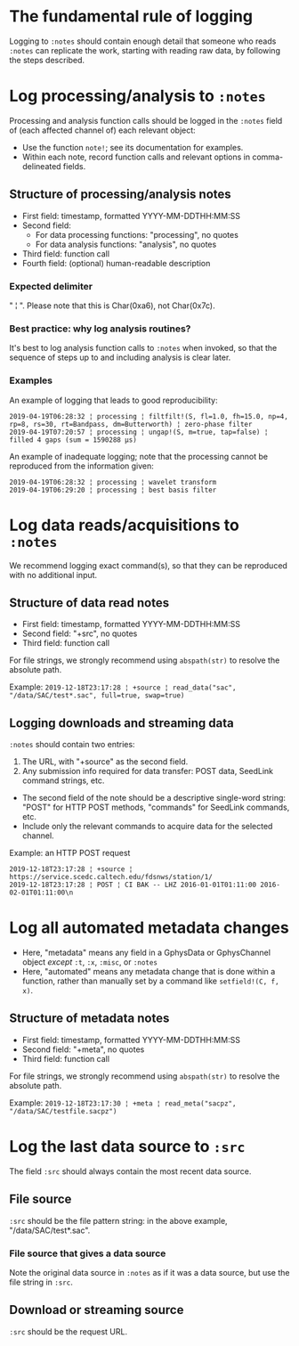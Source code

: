 # The fundamental rule of logging
Logging to `:notes` should contain enough detail that someone who reads `:notes` can replicate the work, starting with reading raw data, by following the steps described.

# Log processing/analysis to `:notes`
Processing and analysis function calls should be logged in the `:notes` field of (each affected channel of) each relevant object:
* Use the function `note!`; see its documentation for examples.
* Within each note, record function calls and relevant options in comma-delineated fields.

## Structure of processing/analysis notes
* First field: timestamp, formatted YYYY-MM-DDTHH:MM:SS
* Second field:
  - For data processing functions: "processing", no quotes
  - For data analysis functions: "analysis", no quotes
* Third field: function call
* Fourth field: (optional) human-readable description

### Expected delimiter
" ¦ ". Please note that this is Char(0xa6), not Char(0x7c).

### Best practice: why log analysis routines?
It's best to log analysis function calls to `:notes` when invoked, so that the sequence of steps up to and including analysis is clear later.

### Examples
An example of logging that leads to good reproducibility:
```
2019-04-19T06:28:32 ¦ processing ¦ filtfilt!(S, fl=1.0, fh=15.0, np=4, rp=8, rs=30, rt=Bandpass, dm=Butterworth) ¦ zero-phase filter
2019-04-19T07:20:57 ¦ processing ¦ ungap!(S, m=true, tap=false) ¦ filled 4 gaps (sum = 1590288 μs)
```

An example of inadequate logging; note that the processing cannot be reproduced from the information given:
```
2019-04-19T06:28:32 ¦ processing ¦ wavelet transform
2019-04-19T06:29:20 ¦ processing ¦ best basis filter
```

# Log data reads/acquisitions to `:notes`
We recommend logging exact command(s), so that they can be reproduced with no additional input.

## Structure of data read notes
* First field: timestamp, formatted YYYY-MM-DDTHH:MM:SS
* Second field: "+src", no quotes
* Third field: function call

For file strings, we strongly recommend using `abspath(str)` to resolve the absolute path.

Example: `2019-12-18T23:17:28 ¦ +source ¦ read_data("sac", "/data/SAC/test*.sac", full=true, swap=true)`

## Logging downloads and streaming data
`:notes` should contain two entries:
1. The URL, with "+source" as the second field.
2. Any submission info required for data transfer: POST data, SeedLink command strings, etc.
* The second field of the note should be a descriptive single-word string: "POST" for HTTP POST methods, "commands" for SeedLink commands, etc.
* Include only the relevant commands to acquire data for the selected channel.

Example: an HTTP POST request
```
2019-12-18T23:17:28 ¦ +source ¦ https://service.scedc.caltech.edu/fdsnws/station/1/
2019-12-18T23:17:28 ¦ POST ¦ CI BAK -- LHZ 2016-01-01T01:11:00 2016-02-01T01:11:00\n
```

# Log all automated metadata changes
* Here, "metadata" means any field in a GphysData or GphysChannel object *except* `:t`, `:x`, `:misc`, or `:notes`
* Here, "automated" means any metadata change that is done within a function, rather than manually set by a command like `setfield!(C, f, x)`.

## Structure of metadata notes
* First field: timestamp, formatted YYYY-MM-DDTHH:MM:SS
* Second field: "+meta", no quotes
* Third field: function call

For file strings, we strongly recommend using `abspath(str)` to resolve the absolute path.

Example: `2019-12-18T23:17:30 ¦ +meta ¦ read_meta("sacpz", "/data/SAC/testfile.sacpz")`

# Log the last data source to `:src`
The field `:src` should always contain the most recent data source.

## File source
`:src` should be the file pattern string: in the above example, "/data/SAC/test*.sac".

### File source that gives a data source
Note the original data source in `:notes` as if it was a data source, but use the file string in `:src`.

## Download or streaming source
`:src` should be the request URL.
